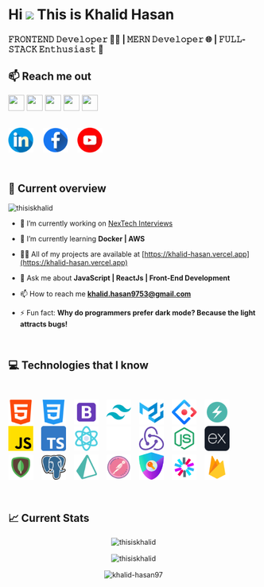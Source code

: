 Hi ![](https://user-images.githubusercontent.com/18350557/176309783-0785949b-9127-417c-8b55-ab5a4333674e.gif) This is Khalid Hasan
====================================================================================================================================
<h3>𝙵𝚁𝙾𝙽𝚃𝙴𝙽𝙳 𝙳𝚎𝚟𝚎𝚕𝚘𝚙𝚎𝚛 👨‍💻 | 𝙼𝙴𝚁𝙽 𝙳𝚎𝚟𝚎𝚕𝚘𝚙𝚎𝚛 🌐 | 𝙵𝚄𝙻𝙻-𝚂𝚃𝙰𝙲𝙺 𝙴𝚗𝚝𝚑𝚞𝚜𝚒𝚊𝚜𝚝 🚀</h3>

<!-- ## 🎨 Some of My Art
<br />

<div align="center"> <img src="https://github.com/ThisIsKhalid/ThisIsKhalid/blob/main/Images/git-banner.png"> </div> -->

## :mailbox: Reach me out

<div align="left" style="display: flex; gap: 5px;"> <a href="https://discord.com/users/khalidhasan" target="_blank" rel="noreferrer"> <picture> <source media="(prefers-color-scheme: dark)" srcset="https://raw.githubusercontent.com/danielcranney/readme-generator/main/public/icons/socials/discord-dark.svg" /> <source media="(prefers-color-scheme: light)" srcset="https://raw.githubusercontent.com/danielcranney/readme-generator/main/public/icons/socials/discord.svg" /> <img src="https://raw.githubusercontent.com/danielcranney/readme-generator/main/public/icons/socials/discord.svg" width="32" height="32" /> </picture> </a> <a href="https://www.facebook.com/khalid.hasan9753" target="_blank" rel="noreferrer"> <picture> <source media="(prefers-color-scheme: dark)" srcset="https://raw.githubusercontent.com/danielcranney/readme-generator/main/public/icons/socials/facebook-dark.svg" /> <source media="(prefers-color-scheme: light)" srcset="https://raw.githubusercontent.com/danielcranney/readme-generator/main/public/icons/socials/facebook.svg" /> <img src="https://raw.githubusercontent.com/danielcranney/readme-generator/main/public/icons/socials/facebook.svg" width="32" height="32" /> </picture> </a> <a href="https://www.github.com/ThisIsKhalid" target="_blank" rel="noreferrer"> <picture> <source media="(prefers-color-scheme: dark)" srcset="https://raw.githubusercontent.com/danielcranney/readme-generator/main/public/icons/socials/github-dark.svg" /> <source media="(prefers-color-scheme: light)" srcset="https://raw.githubusercontent.com/danielcranney/readme-generator/main/public/icons/socials/github.svg" /> <img src="https://raw.githubusercontent.com/danielcranney/readme-generator/main/public/icons/socials/github.svg" width="32" height="32" /> </picture> </a> <a href="https://www.linkedin.com/in/khalid-hasan97" target="_blank" rel="noreferrer"> <picture> <source media="(prefers-color-scheme: dark)" srcset="https://raw.githubusercontent.com/danielcranney/readme-generator/main/public/icons/socials/linkedin-dark.svg" /> <source media="(prefers-color-scheme: light)" srcset="https://raw.githubusercontent.com/danielcranney/readme-generator/main/public/icons/socials/linkedin.svg" /> <img src="https://raw.githubusercontent.com/danielcranney/readme-generator/main/public/icons/socials/linkedin.svg" width="32" height="32" /> </picture> </a> <a href="https://www.youtube.com/@khalidsDevLab" target="_blank" rel="noreferrer"> <picture> <source media="(prefers-color-scheme: dark)" srcset="https://raw.githubusercontent.com/danielcranney/readme-generator/main/public/icons/socials/youtube-dark.svg" /> <source media="(prefers-color-scheme: light)" srcset="https://raw.githubusercontent.com/danielcranney/readme-generator/main/public/icons/socials/youtube.svg" /> <img src="https://raw.githubusercontent.com/danielcranney/readme-generator/main/public/icons/socials/youtube.svg" width="32" height="32" /> </picture> </a></div>

<br />

<p align="left">
<a href="https://linkedin.com/in/khalid-hasan97" target="blank"><img align="center" src="https://github.com/ThisIsKhalid/ThisIsKhalid/blob/main/Images/icons/linkedin.png" alt="khalid-hasan97" width="50px" /></a> &nbsp;&nbsp;&nbsp;
<a href="https://fb.com/khalid.hasan9753" target="blank"><img align="center" src="https://github.com/ThisIsKhalid/ThisIsKhalid/blob/main/Images/icons/facebook.png" alt="khalid.hasan9753" width="50px" /></a> &nbsp;&nbsp;&nbsp;
<a href="https://www.youtube.com/@khalidsdevlab" target="blank"><img align="center" src="https://github.com/ThisIsKhalid/ThisIsKhalid/blob/main/Images/icons/youtube.png" alt="khalidsdevlab" width="50px" /></a>
</p>

<br />

## :eyes: Current overview 
<p align="left"> <img src="https://komarev.com/ghpvc/?username=thisiskhalid&label=Profile%20views&color=0e75b6&style=flat" alt="thisiskhalid" /> </p>

- 🔭 I’m currently working on [NexTech Interviews](https://nextech-inerviews.vercel.app)

- 🌱 I’m currently learning **Docker | AWS**

- 👨‍💻 All of my projects are available at [https://khalid-hasan.vercel.app](https://khalid-hasan.vercel.app)

- 💬 Ask me about **JavaScript | ReactJs | Front-End Development**

- 📫 How to reach me **khalid.hasan9753@gmail.com**

- ⚡ Fun fact: **Why do programmers prefer dark mode? Because the light attracts bugs!**

<br />

## :computer: Technologies that I know

<br>

<p align="left">
<img width="50px" src="https://github.com/ThisIsKhalid/ThisIsKhalid/blob/main/Images/icons/html-5.png"/>&nbsp;&nbsp;&nbsp;
<img width="50px" src="https://github.com/ThisIsKhalid/ThisIsKhalid/blob/main/Images/icons/css-3.png"/>&nbsp;&nbsp;&nbsp;
<img width="50px" src="https://github.com/ThisIsKhalid/ThisIsKhalid/blob/main/Images/icons/bootstrap.png"/>&nbsp;&nbsp;&nbsp;
<img width="50px" src="https://github.com/ThisIsKhalid/ThisIsKhalid/blob/main/Images/icons/tailwind.png"/>&nbsp;&nbsp;&nbsp;
<img width="50px" src="https://github.com/ThisIsKhalid/ThisIsKhalid/blob/main/Images/icons/materialUI.png"/>&nbsp;&nbsp;&nbsp;
<img width="50px" src="https://github.com/ThisIsKhalid/ThisIsKhalid/blob/main/Images/icons/ant-design.svg"/>&nbsp;&nbsp;&nbsp;
<img width="50px" src="https://github.com/ThisIsKhalid/ThisIsKhalid/blob/main/Images/icons/chakraUI.png"/>&nbsp;&nbsp;&nbsp;
<img width="50px" src="https://github.com/ThisIsKhalid/ThisIsKhalid/blob/main/Images/icons/js.png"/>&nbsp;&nbsp;&nbsp;
<img width="50px" src="https://github.com/ThisIsKhalid/ThisIsKhalid/blob/main/Images/icons/typescript.png"/>&nbsp;&nbsp;&nbsp;
<img width="50px" src="https://github.com/ThisIsKhalid/ThisIsKhalid/blob/main/Images/icons/reactjs.png"/>&nbsp;&nbsp;&nbsp;
<img width="50px" src="https://github.com/ThisIsKhalid/ThisIsKhalid/blob/main/Images/icons/nextjs1.png"/>&nbsp;&nbsp;&nbsp;
<img width="50px" src="https://github.com/ThisIsKhalid/ThisIsKhalid/blob/main/Images/icons/redux.png"/>&nbsp;&nbsp;&nbsp;
<img width="50px" src="https://github.com/ThisIsKhalid/ThisIsKhalid/blob/main/Images/icons/nodejs.png"/>&nbsp;&nbsp;&nbsp;
<img width="50px" src="https://github.com/ThisIsKhalid/ThisIsKhalid/blob/main/Images/icons/express.png"/>&nbsp;&nbsp;&nbsp;
<img width="50px" src="https://github.com/ThisIsKhalid/ThisIsKhalid/blob/main/Images/icons/mongodb.png"/>&nbsp;&nbsp;&nbsp;
<img width="50px" src="https://github.com/ThisIsKhalid/ThisIsKhalid/blob/main/Images/icons/postgre.png"/>&nbsp;&nbsp;&nbsp;
<img width="50px" src="https://github.com/ThisIsKhalid/ThisIsKhalid/blob/main/Images/icons/prismaORM.png"/>&nbsp;&nbsp;&nbsp;
<img width="50px" src="https://github.com/ThisIsKhalid/ThisIsKhalid/blob/main/Images/icons/postman.png"/>&nbsp;&nbsp;&nbsp;
<img width="50px" src="https://github.com/ThisIsKhalid/ThisIsKhalid/blob/main/Images/icons/nextauth.png"/>&nbsp;&nbsp;&nbsp;
<img width="50px" src="https://github.com/ThisIsKhalid/ThisIsKhalid/blob/main/Images/icons/jwt.png"/>&nbsp;&nbsp;&nbsp;
<img width="50px" src="https://github.com/ThisIsKhalid/ThisIsKhalid/blob/main/Images/icons/firebase.png"/>&nbsp;&nbsp;&nbsp;
</p>

<br />

## :chart_with_upwards_trend: Current Stats
<p align="center">
  <img align="center" src="https://github-readme-stats.vercel.app/api/top-langs?username=thisiskhalid&show_icons=true&locale=en&layout=compact&bg_color=0D1117&border_color=30363D&text_color=FFFFFF&icon_color=FB8C00" alt="thisiskhalid" />
</p>

<p align="center"><img align="center" src="https://github-readme-streak-stats.herokuapp.com/?user=thisiskhalid&background=0D1117&sideNums=FFFFFF&sideLabels=9A9A9A&currStreakNum=FB8C00&dates=6E6E6E" alt="thisiskhalid" /></p>

<p align="center"><img align="center" src="https://leetcard.jacoblin.cool/khalid-hasan97?ext=heatmap" alt="khalid-hasan97" /></p>
<!-- https://github.com/JacobLinCool/LeetCode-Stats-Card -->

